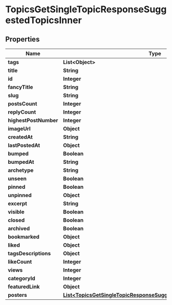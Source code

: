 

# TopicsGetSingleTopicResponseSuggestedTopicsInner


## Properties

| Name | Type | Description | Notes |
|------------ | ------------- | ------------- | -------------|
|**tags** | **List&lt;Object&gt;** |  |  |
|**title** | **String** |  |  |
|**id** | **Integer** |  |  |
|**fancyTitle** | **String** |  |  |
|**slug** | **String** |  |  |
|**postsCount** | **Integer** |  |  |
|**replyCount** | **Integer** |  |  |
|**highestPostNumber** | **Integer** |  |  |
|**imageUrl** | **Object** |  |  |
|**createdAt** | **String** |  |  |
|**lastPostedAt** | **Object** |  |  |
|**bumped** | **Boolean** |  |  |
|**bumpedAt** | **String** |  |  |
|**archetype** | **String** |  |  |
|**unseen** | **Boolean** |  |  |
|**pinned** | **Boolean** |  |  |
|**unpinned** | **Object** |  |  |
|**excerpt** | **String** |  |  |
|**visible** | **Boolean** |  |  |
|**closed** | **Boolean** |  |  |
|**archived** | **Boolean** |  |  |
|**bookmarked** | **Object** |  |  |
|**liked** | **Object** |  |  |
|**tagsDescriptions** | **Object** |  |  |
|**likeCount** | **Integer** |  |  |
|**views** | **Integer** |  |  |
|**categoryId** | **Integer** |  |  |
|**featuredLink** | **Object** |  |  |
|**posters** | [**List&lt;TopicsGetSingleTopicResponseSuggestedTopicsInnerPostersInner&gt;**](TopicsGetSingleTopicResponseSuggestedTopicsInnerPostersInner.md) |  |  |



